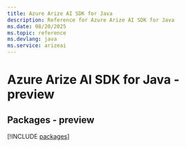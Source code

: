 ```yaml
---
title: Azure Arize AI SDK for Java
description: Reference for Azure Arize AI SDK for Java
ms.date: 08/20/2025
ms.topic: reference
ms.devlang: java
ms.service: arizeai
---
```

# Azure Arize AI SDK for Java - preview
## Packages - preview
[!INCLUDE [packages](arize-ai-index.md)]